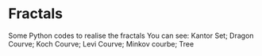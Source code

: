 # Fractals
Some Python codes to realise the fractals
You can see:
  Kantor Set;
  Dragon Courve;
  Koch Courve;
  Levi Courve;
  Minkov courbe;
  Tree
